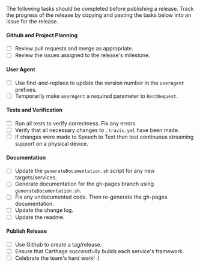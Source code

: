 The following tasks should be completed before publishing a release. Track the progress of the release by copying and pasting the tasks below into an issue for the release.

#### Github and Project Planning

- [ ] Review pull requests and merge as appropriate.
- [ ] Review the issues assigned to the release's milestone.

#### User Agent

- [ ] Use find-and-replace to update the version number in the `userAgent` prefixes.
- [ ] Temporarily make `userAgent` a required parameter to `RestRequest`.

#### Tests and Verification

- [ ] Run all tests to verify correctness. Fix any errors.
- [ ] Verify that all necessary changes to `.travis.yml` have been made.
- [ ] If changes were made to Speech to Text then test continuous streaming support on a physical device.

#### Documentation

- [ ] Update the `generateDocumentation.sh` script for any new targets/services.
- [ ] Generate documentation for the gh-pages branch using `generateDocumentation.sh`.
- [ ] Fix any undocumented code. Then re-generate the gh-pages documentation.
- [ ] Update the change log.
- [ ] Update the readme.

#### Publish Release

- [ ] Use Github to create a tag/release.
- [ ] Ensure that Carthage successfully builds each service's framework.
- [ ] Celebrate the team's hard work! :)
